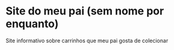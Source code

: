 # Site do meu pai (sem nome por enquanto)

Site informativo sobre carrinhos que meu pai gosta de colecionar
